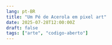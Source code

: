 ```yaml
---
lang: pt-BR
title: "Um Pé de Acerola em pixel art"
date: 2025-07-28T12:00:00Z
draft: false
tags: ["arte", "codigo-aberto"]
---
```

